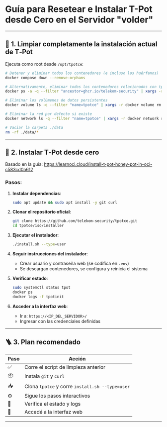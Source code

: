
# Guía para Resetear e Instalar T-Pot desde Cero en el Servidor "volder"

---

## 🧹 1. Limpiar completamente la instalación actual de T‑Pot

Ejecuta como root desde `/opt/tpotce`:

```bash
# Detener y eliminar todos los contenedores (e incluso los huérfanos)
docker compose down --remove-orphans

# Alternativamente, eliminar todos los contenedores relacionados con tpot
docker ps -a -q --filter "ancestor=ghcr.io/telekom-security" | xargs -r docker rm -f

# Eliminar los volúmenes de datos persistentes
docker volume ls -q --filter "name=tpotce" | xargs -r docker volume rm

# Eliminar la red por defecto si existe
docker network ls -q --filter "name=tpotce" | xargs -r docker network rm

# Vaciar la carpeta ./data
rm -rf ./data/*
```

---

## 🧰 2. Instalar T‑Pot desde cero

Basado en la guía: https://learnoci.cloud/install-t-pot-honey-pot-in-oci-c583cd0a612

### Pasos:

1. **Instalar dependencias**:
   ```bash
   sudo apt update && sudo apt install -y git curl
   ```

2. **Clonar el repositorio oficial**:
   ```bash
   git clone https://github.com/telekom-security/tpotce.git
   cd tpotce/iso/installer
   ```

3. **Ejecutar el instalador**:
   ```bash
   ./install.sh --type=user
   ```

4. **Seguir instrucciones del instalador**:
   - Crear usuario y contraseña web (se codifica en `.env`)
   - Se descargan contenedores, se configura y reinicia el sistema

5. **Verificar estado**:
   ```bash
   sudo systemctl status tpot
   docker ps
   docker logs -f tpotinit
   ```

6. **Acceder a la interfaz web**:
   - Ir a: `https://<IP_DEL_SERVIDOR>/`
   - Ingresar con las credenciales definidas

---

## 🪜 3. Plan recomendado

| Paso | Acción |
|------|--------|
| ✅ | Corre el script de limpieza anterior |
| 📦 | Instala `git` y `curl` |
| 📥 | Clona `tpotce` y corre `install.sh --type=user` |
| ⚙️ | Sigue los pasos interactivos |
| 🧪 | Verifica el estado y logs |
| 🔐 | Accedé a la interfaz web |

---


